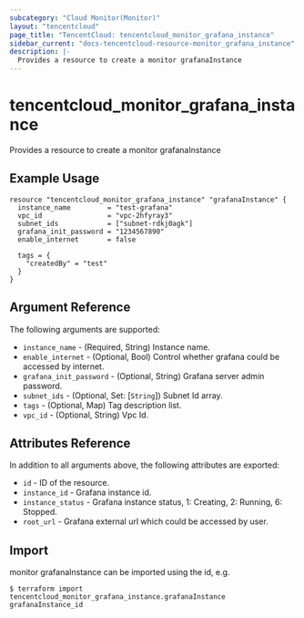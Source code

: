 ```yaml
---
subcategory: "Cloud Monitor(Monitor)"
layout: "tencentcloud"
page_title: "TencentCloud: tencentcloud_monitor_grafana_instance"
sidebar_current: "docs-tencentcloud-resource-monitor_grafana_instance"
description: |-
  Provides a resource to create a monitor grafanaInstance
---
```


# tencentcloud_monitor_grafana_instance

Provides a resource to create a monitor grafanaInstance

## Example Usage

```hcl
resource "tencentcloud_monitor_grafana_instance" "grafanaInstance" {
  instance_name         = "test-grafana"
  vpc_id                = "vpc-2hfyray3"
  subnet_ids            = ["subnet-rdkj0agk"]
  grafana_init_password = "1234567890"
  enable_internet       = false

  tags = {
    "createdBy" = "test"
  }
}
```

## Argument Reference

The following arguments are supported:

* `instance_name` - (Required, String) Instance name.
* `enable_internet` - (Optional, Bool) Control whether grafana could be accessed by internet.
* `grafana_init_password` - (Optional, String) Grafana server admin password.
* `subnet_ids` - (Optional, Set: [`String`]) Subnet Id array.
* `tags` - (Optional, Map) Tag description list.
* `vpc_id` - (Optional, String) Vpc Id.

## Attributes Reference

In addition to all arguments above, the following attributes are exported:

* `id` - ID of the resource.
* `instance_id` - Grafana instance id.
* `instance_status` - Grafana instance status, 1: Creating, 2: Running, 6: Stopped.
* `root_url` - Grafana external url which could be accessed by user.


## Import

monitor grafanaInstance can be imported using the id, e.g.
```
$ terraform import tencentcloud_monitor_grafana_instance.grafanaInstance grafanaInstance_id
```

